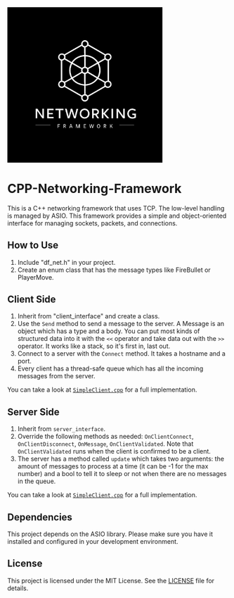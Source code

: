 <img src="https://github.com/Omar0Gamal/CPP-Networking-Framework/blob/ae77ca8a7cbd584addacf7c83c5761d41bdd3d58/NetworkFrameWork.png" width=70% height=70%>

# CPP-Networking-Framework

This is a C++ networking framework that uses TCP. The low-level handling is managed by ASIO. This framework provides a simple and object-oriented interface for managing sockets, packets, and connections.

## How to Use

1. Include "df_net.h" in your project.
2. Create an enum class that has the message types like FireBullet or PlayerMove.

## Client Side

1. Inherit from "client_interface" and create a class.
2. Use the `Send` method to send a message to the server. A Message is an object which has a type and a body. You can put most kinds of structured data into it with the `<<` operator and take data out with the `>>` operator. It works like a stack, so it's first in, last out.
3. Connect to a server with the `Connect` method. It takes a hostname and a port.
4. Every client has a thread-safe queue which has all the incoming messages from the server.

You can take a look at [`SimpleClient.cpp`](https://github.com/Omar0Gamal/CPP-Networking-Framework/blob/master/NetClient/SimpleClient.cpp) for a full implementation.

## Server Side

1. Inherit from `server_interface`.
2. Override the following methods as needed: `OnClientConnect`, `OnClientDisconnect`, `OnMessage`, `OnClientValidated`. Note that `OnClientValidated` runs when the client is confirmed to be a client.
3. The server has a method called `update` which takes two arguments: the amount of messages to process at a time (it can be -1 for the max number) and a bool to tell it to sleep or not when there are no messages in the queue.

You can take a look at [`SimpleClient.cpp`](https://github.com/Omar0Gamal/CPP-Networking-Framework/blob/master/NetServer/SimpleServer.cpp) for a full implementation.

## Dependencies

This project depends on the ASIO library. Please make sure you have it installed and configured in your development environment.

## License

This project is licensed under the MIT License. See the [LICENSE](https://github.com/Omar0Gamal/CPP-Networking-Framework/blob/master/LICENSE) file for details.
